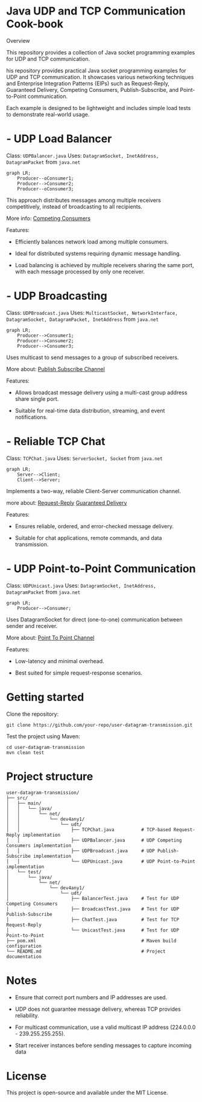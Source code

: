 # Java UDP and TCP Communication Cook-book

Overview

This repository provides a collection of Java socket programming examples for UDP and TCP communication.

his repository provides practical Java socket programming examples for UDP and TCP communication. It showcases various networking techniques and Enterprise Integration Patterns (EIPs) such as Request-Reply, Guaranteed Delivery, Competing Consumers, Publish-Subscribe, and Point-to-Point communication.

Each example is designed to be lightweight and includes simple load tests to demonstrate real-world usage.

# - UDP Load Balancer

Class: `UDPBalancer.java` Uses: `DatagramSocket, InetAddress, DatagramPacket` from `java.net`


```mermaid
graph LR;
    Producer--oConsumer1;
    Producer-->Consumer2;
    Producer--oConsumer3;
```

This approach distributes messages among multiple receivers competitively, instead of broadcasting to all recipients.

More info: <a href="https://www.enterpriseintegrationpatterns.com/patterns/messaging/CompetingConsumers.html">Competing Consumers</a>

Features:

* Efficiently balances network load among multiple consumers.

* Ideal for distributed systems requiring dynamic message handling.

* Load balancing is achieved by multiple receivers sharing the same port, with each message processed by only one receiver.

# - UDP Broadcasting

Class: `UDPBroadcast.java` Uses: `MulticastSocket, NetworkInterface, DatagramSocket, DatagramPacket, InetAddress` from `java.net`

```mermaid
graph LR;
    Producer-->Consumer1;
    Producer-->Consumer2;
    Producer-->Consumer3;
```

Uses multicast to send messages to a group of subscribed receivers.

More about: <a href="https://www.enterpriseintegrationpatterns.com/patterns/messaging/PublishSubscribeChannel.html">Publish Subscribe Channel</a>

Features:

* Allows broadcast message delivery using a multi-cast group address share single port.

* Suitable for real-time data distribution, streaming, and event notifications.

# - Reliable TCP Chat

Class: `TCPChat.java` Uses: `ServerSocket, Socket` from `java.net`

```mermaid
graph LR;
    Server-->Client;
    Client-->Server;
```

Implements a two-way, reliable Client-Server communication channel.

more about: <a href="https://www.enterpriseintegrationpatterns.com/patterns/messaging/RequestReply.html">Request-Reply</a> <a href="https://www.enterpriseintegrationpatterns.com/patterns/messaging/GuaranteedMessaging.html">Guaranteed Delivery</a>


Features:

* Ensures reliable, ordered, and error-checked message delivery.

* Suitable for chat applications, remote commands, and data transmission.

# - UDP Point-to-Point Communication

Class: `UDPUnicast.java` Uses: `DatagramSocket, InetAddress, DatagramPacket` from `java.net`

```mermaid
graph LR;
    Producer-->Consumer;
```

Uses DatagramSocket for direct (one-to-one) communication between sender and receiver.

More about: <a href="https://www.enterpriseintegrationpatterns.com/patterns/messaging/PointToPointChannel.html">Point To Point Channel</a>

Features:

* Low-latency and minimal overhead.

* Best suited for simple request-response scenarios.

# Getting started

Clone the repository:

```
git clone https://github.com/your-repo/user-datagram-transmission.git
```

Test the project using Maven:

```
cd user-datagram-transmission
mvn clean test
```

# Project structure

```
user-datagram-transmission/
├── src/
│   ├── main/
│   │   └── java/
│   │       └── net/
│   │           └── dev4any1/
│   │               └── udt/
│   │                   ├── TCPChat.java          # TCP-based Request-Reply implementation
│   │                   ├── UDPBalancer.java      # UDP Competing Consumers implementation
│   │                   ├── UDPBroadcast.java     # UDP Publish-Subscribe implementation
│   │                   └── UDPUnicast.java       # UDP Point-to-Point implementation
│   └── test/
│       └── java/
│           └── net/
│               └── dev4any1/
│                   └── udt/
│                       ├── BalancerTest.java     # Test for UDP Competing Consumers
│                       ├── BroadcastTest.java    # Test for UDP Publish-Subscribe
│                       ├── ChatTest.java         # Test for TCP Request-Reply
│                       └── UnicastTest.java      # Test for UDP Point-to-Point
├── pom.xml                                       # Maven build configuration
└── README.md                                     # Project documentation
```

# Notes

* Ensure that correct port numbers and IP addresses are used.

* UDP does not guarantee message delivery, whereas TCP provides reliability.

* For multicast communication, use a valid multicast IP address (224.0.0.0 - 239.255.255.255).

* Start receiver instances before sending messages to capture incoming data

# License

This project is open-source and available under the MIT License.